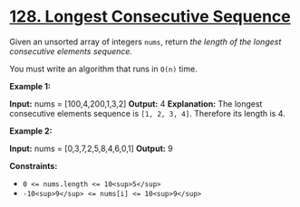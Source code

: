 # [128\. Longest Consecutive Sequence](https://leetcode.com/problems/longest-consecutive-sequence/)

Given an unsorted array of integers `nums`, return _the length of the longest
consecutive elements sequence._

You must write an algorithm that runs in `O(n)` time.

**Example 1:**

**Input:** nums = \[100,4,200,1,3,2\] **Output:** 4 **Explanation:** The longest
consecutive elements sequence is `[1, 2, 3, 4]`. Therefore its length is 4.

**Example 2:**

**Input:** nums = \[0,3,7,2,5,8,4,6,0,1\] **Output:** 9

**Constraints:**

- `0 <= nums.length <= 10<sup>5</sup>`
- `-10<sup>9</sup> <= nums[i] <= 10<sup>9</sup>`
